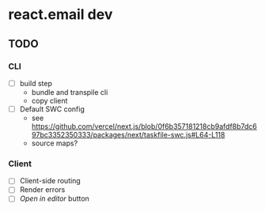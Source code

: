 # react.email dev

## TODO

### CLI

- [ ] build step
  - bundle and transpile cli
  - copy client
- [ ] Default SWC config
  - see https://github.com/vercel/next.js/blob/0f6b357181218cb9afdf8b7dc697bc3352350333/packages/next/taskfile-swc.js#L64-L118
  - source maps?

### Client

- [ ] Client-side routing
- [ ] Render errors
- [ ] _Open in editor_ button
